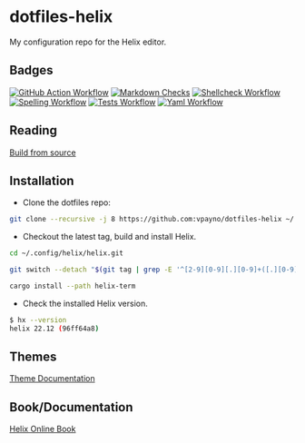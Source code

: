 # dotfiles-helix

My configuration repo for the Helix editor.

## Badges

[![GitHub Action Workflow](https://github.com/vpayno/dotfiles-helix/actions/workflows/gh-actions.yml/badge.svg?branch=main)](https://github.com/vpayno/dotfiles-helix/actions/workflows/gh-actions.yml)
[![Markdown Checks](https://github.com/vpayno/dotfiles-helix/actions/workflows/markdown.yml/badge.svg?branch=main)](https://github.com/vpayno/dotfiles-helix/actions/workflows/markdown.yml)
[![Shellcheck Workflow](https://github.com/vpayno/dotfiles-helix/actions/workflows/shellcheck.yml/badge.svg?branch=main)](https://github.com/vpayno/dotfiles-helix/actions/workflows/shellcheck.yml)
[![Spelling Workflow](https://github.com/vpayno/dotfiles-helix/actions/workflows/misspell.yml/badge.svg?branch=main)](https://github.com/vpayno/dotfiles-helix/actions/workflows/misspell.yml)
[![Tests Workflow](https://github.com/vpayno/dotfiles-helix/actions/workflows/tests.yml/badge.svg?branch=main)](https://github.com/vpayno/dotfiles-helix/actions/workflows/tests.yml)
[![Yaml Workflow](https://github.com/vpayno/dotfiles-helix/actions/workflows/yaml.yml/badge.svg?branch=main)](https://github.com/vpayno/dotfiles-helix/actions/workflows/yaml.yml)

## Reading

[Build from source](https://docs.helix-editor.com/install.html#build-from-source)

## Installation

- Clone the dotfiles repo:

```bash
git clone --recursive -j 8 https://github.com:vpayno/dotfiles-helix ~/.config/helix
```

- Checkout the latest tag, build and install Helix.

```bash
cd ~/.config/helix/helix.git

git switch --detach "$(git tag | grep -E '^[2-9][0-9][.][0-9]+([.][0-9]+)?$' | tail -n 1)"

cargo install --path helix-term
```

- Check the installed Helix version.

```bash
$ hx --version
helix 22.12 (96ff64a8)
```

## Themes

[Theme Documentation](https://github.com/helix-editor/helix/wiki/Themes)

## Book/Documentation

[Helix Online Book](https://docs.helix-editor.com/title-page.html)

